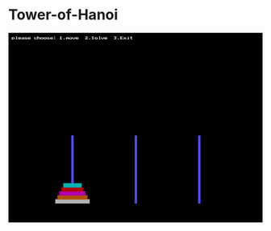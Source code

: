 # Tower-of-Hanoi

![alt text](https://github.com/Satyam255/Tower-of-Hanoi/blob/main/Screenshot%202024-08-11%20152555.png)

